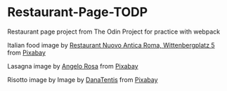 # Restaurant-Page-TODP
Restaurant page project from The Odin Project for practice with webpack

Italian food image by <a href="https://pixabay.com/users/restaurantanticaroma-1405821/?utm_source=link-attribution&amp;utm_medium=referral&amp;utm_campaign=image&amp;utm_content=939434">Restaurant Nuovo Antica Roma, Wittenbergplatz 5</a> from <a href="https://pixabay.com//?utm_source=link-attribution&amp;utm_medium=referral&amp;utm_campaign=image&amp;utm_content=939434">Pixabay</a>

Lasagna image by <a href="https://pixabay.com/users/angelorosa-4392745/?utm_source=link-attribution&amp;utm_medium=referral&amp;utm_campaign=image&amp;utm_content=2069021">Angelo Rosa</a> from <a href="https://pixabay.com//?utm_source=link-attribution&amp;utm_medium=referral&amp;utm_campaign=image&amp;utm_content=2069021">Pixabay</a>

Risotto image by Image by <a href="https://pixabay.com/users/danatentis-2743349/?utm_source=link-attribution&amp;utm_medium=referral&amp;utm_campaign=image&amp;utm_content=1485024">DanaTentis</a> from <a href="https://pixabay.com//?utm_source=link-attribution&amp;utm_medium=referral&amp;utm_campaign=image&amp;utm_content=1485024">Pixabay</a>


